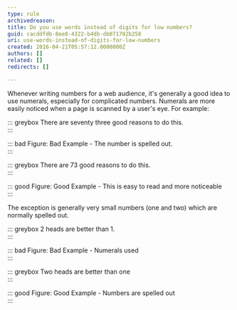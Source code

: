 ```yaml
---
type: rule
archivedreason: 
title: Do you use words instead of digits for low numbers?
guid: cacddfdb-8ee8-4322-b4db-db071702b258
uri: use-words-instead-of-digits-for-low-numbers
created: 2016-04-21T05:57:12.0000000Z
authors: []
related: []
redirects: []

---
```


Whenever writing numbers for a web audience, it's generally a good idea to use numerals, especially for complicated numbers. Numerals are more easily noticed when a page is scanned by a user's eye.
For example: 
<!--endintro-->


::: greybox
There are seventy three good reasons to do this.  
:::


::: bad
Figure: Bad Example - The number is spelled out.  
:::


::: greybox
There are 73 good reasons to do this.  
:::



::: good
Figure: Good Example - This is easy to read and more noticeable  
:::



The exception is generally very small numbers (one and two) which are normally spelled out.


::: greybox
2 heads are better than 1.  
:::


::: bad
Figure: Bad Example - Numerals used  
:::


::: greybox
Two heads are better than one  
:::


::: good
Figure: Good Example - Numbers are spelled out  
:::
